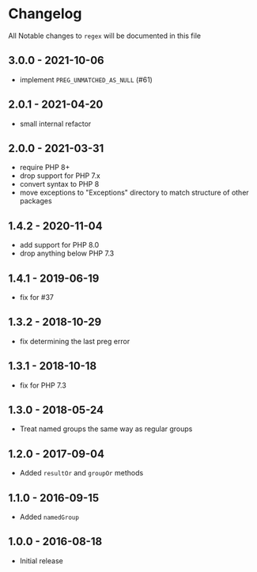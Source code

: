 # Changelog

All Notable changes to `regex` will be documented in this file

## 3.0.0 - 2021-10-06

- implement `PREG_UNMATCHED_AS_NULL` (#61)

## 2.0.1 - 2021-04-20

- small internal refactor

## 2.0.0 - 2021-03-31

- require PHP 8+
- drop support for PHP 7.x
- convert syntax to PHP 8
- move exceptions to "Exceptions" directory to match structure of other packages

## 1.4.2 - 2020-11-04

- add support for PHP 8.0
- drop anything below PHP 7.3

## 1.4.1 - 2019-06-19

- fix for #37

## 1.3.2 - 2018-10-29

- fix determining the last preg error

## 1.3.1 - 2018-10-18

- fix for PHP 7.3

## 1.3.0 - 2018-05-24
- Treat named groups the same way as regular groups

## 1.2.0 - 2017-09-04
- Added `resultOr` and `groupOr` methods

## 1.1.0 - 2016-09-15
- Added `namedGroup`

## 1.0.0 - 2016-08-18

- Initial release
